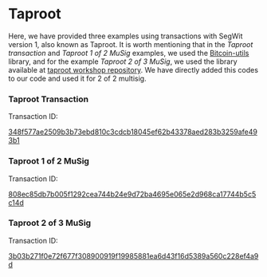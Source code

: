 # Taproot

Here, we have provided three examples using transactions with SegWit version 1, also known as Taproot. It is worth mentioning that in the _Taproot transaction_ and _Taproot 1 of 2 MuSig_ examples, we used the [Bitcoin-utils](https://github.com/karask/python-bitcoin-utils/tree/master/examples)
library, and for the example _Taproot 2 of 3 MuSig_, we used the library available at [taproot workshop repository](https://github.com/bitcoinops/taproot-workshop).
We have directly added this codes to our code and used it for 2 of 2 multisig.

### Taproot Transaction
Transaction ID:

[348f577ae2509b3b73ebd810c3cdcb18045ef62b43378aed283b3259afe493b1](https://blockstream.info/testnet/tx/348f577ae2509b3b73ebd810c3cdcb18045ef62b43378aed283b3259afe493b1)
### Taproot 1 of 2 MuSig
Transaction ID:

[808ec85db7b005f1292cea744b24e9d72ba4695e065e2d968ca17744b5c5c14d](https://blockstream.info/testnet/tx/808ec85db7b005f1292cea744b24e9d72ba4695e065e2d968ca17744b5c5c14d)
### Taproot 2 of 3 MuSig
Transaction ID:

[3b03b271f0e72f677f308900919f19985881ea6d43f16d5389a560c228ef4a9d](https://blockstream.info/testnet/tx/3b03b271f0e72f677f308900919f19985881ea6d43f16d5389a560c228ef4a9d)